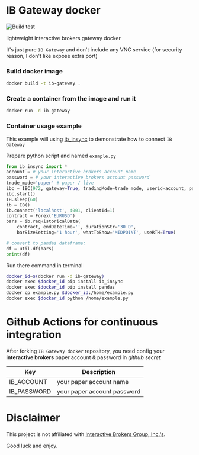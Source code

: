 # IB Gateway docker

![Build test](https://github.com/manhinhang/ib-gateway-docker/workflows/Build%20test/badge.svg?branch=master)

lightweight interactive brokers gateway docker

It's just pure `IB Gateway` and don't include any VNC service (for security reason, I don't like expose extra port)

### Build docker image
```bash
docker build -t ib-gateway .
```

### Create a container from the image and run it
```bash
docker run -d ib-gateway
```

### Container usage example

This example will using [ib_insync](https://github.com/erdewit/ib_insync) to demonstrate how to connect `IB Gateway`

Prepare python script and named `example.py`

```python
from ib_insync import *
account = # your interactive brokers account name
password = # your interactive brokers account password
trade_mode='paper' # paper / live
ibc = IBC(972, gateway=True, tradingMode=trade_mode, userid=account, password=password)
ibc.start()
IB.sleep(60)
ib = IB()
ib.connect('localhost', 4001, clientId=1)
contract = Forex('EURUSD')
bars = ib.reqHistoricalData(
    contract, endDateTime='', durationStr='30 D',
    barSizeSetting='1 hour', whatToShow='MIDPOINT', useRTH=True)

# convert to pandas dataframe:
df = util.df(bars)
print(df)
```

Run there command in terminal

```bash
docker_id=$(docker run -d ib-gateway)
docker exec $docker_id pip install ib_insync
docker exec $docker_id pip install pandas
docker cp example.py $docker_id:/home/example.py
docker exec $docker_id python /home/example.py
```

# Github Actions for continuous integration

After forking `IB Gateway docker` repository, you need config your **interactive brokers** paper account & password in *github secret*

| Key | Description |
| - | - |
| IB_ACCOUNT | your paper account name |
| IB_PASSWORD | your paper account password |

# Disclaimer

This project is not affiliated with [Interactive Brokers Group, Inc.'s](https://www.interactivebrokers.com).

Good luck and enjoy.

